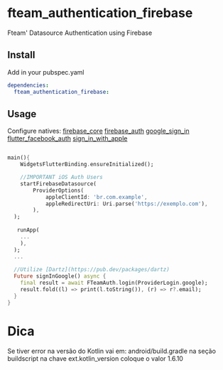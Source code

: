 # fteam_authentication_firebase

Fteam' Datasource Authentication using Firebase

## Install

Add in your pubspec.yaml
```yaml
dependencies:    
  fteam_authentication_firebase:


```

## Usage

Configure natives:
[firebase_core](https://pub.dev/packages/firebase_core)
[firebase_auth](https://pub.dev/packages/firebase_auth)
[google_sign_in](https://pub.dev/packages/google_sign_in)
[flutter_facebook_auth](https://pub.dev/packages/flutter_facebook_auth)
[sign_in_with_apple](https://pub.dev/packages/sign_in_with_apple)

```dart

main(){
	WidgetsFlutterBinding.ensureInitialized();

	//IMPORTANT iOS Auth Users
	startFirebaseDatasource(
		ProviderOptions(
			appleClientId: 'br.com.example',
			appleRedirectUri: Uri.parse('https://exemplo.com'),
		),
  );
  
   runApp(
   	...
    ),
  );
  ...
  
  //Utilize [Dartz](https://pub.dev/packages/dartz)
  Future signInGoogle() async {
    final result = await FTeamAuth.login(ProviderLogin.google);
    result.fold((l) => print(l.toString()), (r) => r?.email);
  }
}
```

# Dica

Se tiver error na versão do Kotlin vai em:
android/build.gradle 
na seção buildscript na chave ext.kotlin_version coloque o valor 1.6.10


